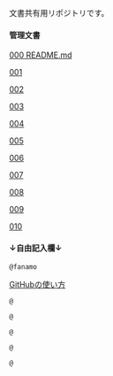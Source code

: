 文書共有用リポジトリです。

#### 管理文書

[000 README.md](./README.md)

[001 ](./)

[002 ](./)

[003 ](./)

[004 ](./)

[005 ](./)

[006 ](./)

[007 ](./)

[008 ](./)

[009 ](./)

[010 ](./)



#### ↓自由記入欄↓

`@fanamo`  

[GitHubの使い方](./fanamo/GitHub_QuickStart.md)


`@ `  

`@ `  

`@ `  

`@ `  

`@ `  
